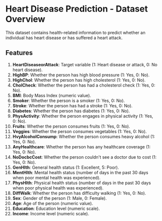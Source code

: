 # Heart Disease Prediction - Dataset Overview

This dataset contains health-related information to predict whether an individual has heart disease or has suffered a heart attack.

## Features

1. **HeartDiseaseorAttack**: Target variable (1: Heart disease or attack, 0: No heart disease).
2. **HighBP**: Whether the person has high blood pressure (1: Yes, 0: No).
3. **HighChol**: Whether the person has high cholesterol (1: Yes, 0: No).
4. **CholCheck**: Whether the person has had a cholesterol check (1: Yes, 0: No).
5. **BMI**: Body Mass Index (numeric value).
6. **Smoker**: Whether the person is a smoker (1: Yes, 0: No).
7. **Stroke**: Whether the person has had a stroke (1: Yes, 0: No).
8. **Diabetes**: Whether the person has diabetes (1: Yes, 0: No).
9. **PhysActivity**: Whether the person engages in physical activity (1: Yes, 0: No).
10. **Fruits**: Whether the person consumes fruits (1: Yes, 0: No).
11. **Veggies**: Whether the person consumes vegetables (1: Yes, 0: No).
12. **HvyAlcoholConsump**: Whether the person consumes heavy alcohol (1: Yes, 0: No).
13. **AnyHealthcare**: Whether the person has any healthcare coverage (1: Yes, 0: No).
14. **NoDocbcCost**: Whether the person couldn't see a doctor due to cost (1: Yes, 0: No).
15. **GenHlth**: General health status (1: Excellent, 5: Poor).
16. **MentHlth**: Mental health status (number of days in the past 30 days when poor mental health was experienced).
17. **PhysHlth**: Physical health status (number of days in the past 30 days when poor physical health was experienced).
18. **DiffWalk**: Whether the person has difficulty walking (1: Yes, 0: No).
19. **Sex**: Gender of the person (1: Male, 0: Female).
20. **Age**: Age of the person (numeric value).
21. **Education**: Education level (numeric scale).
22. **Income**: Income level (numeric scale).